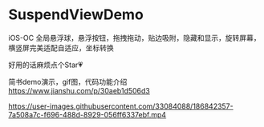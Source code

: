 # SuspendViewDemo

iOS-OC 全局悬浮球，悬浮按钮，拖拽拖动，贴边吸附，隐藏和显示，旋转屏幕，横竖屏完美适配自适应，坐标转换

好用的话麻烦点个Star💗

简书demo演示，gif图，代码功能介绍
https://www.jianshu.com/p/30aeb1d506d3


https://user-images.githubusercontent.com/33084088/186842357-7a508a7c-f696-488d-8929-056ff6337ebf.mp4

